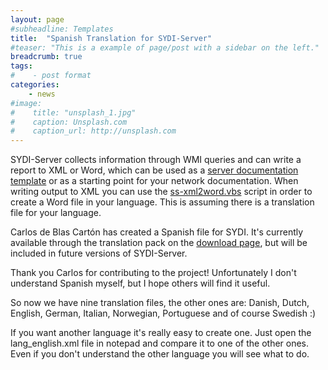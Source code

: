 ```yaml
---
layout: page
#subheadline: Templates
title:  "Spanish Translation for SYDI-Server"
#teaser: "This is a example of page/post with a sidebar on the left."
breadcrumb: true
tags:
#    - post format
categories:
    - news
#image:
#    title: "unsplash_1.jpg"
#    caption: Unsplash.com
#    caption_url: http://unsplash.com
---
```

SYDI-Server collects information through WMI queries and can write a report to XML or Word, which can be used as a [server documentation template](http://sydiproject.com/guides/server-documentation-template/) or as a starting point for your network documentation. When writing output to XML you can use the [ss-xml2word.vbs](http://sydiproject.com/tools/ss-xml2word/) script in order to create a Word file in your language. This is assuming there is a translation file for your language.
<!--more-->
Carlos de Blas Cartón has created a Spanish file for SYDI. It's currently available through the translation pack on the [download page](http://sydiproject.com/download/), but will be included in future versions of SYDI-Server.

Thank you Carlos for contributing to the project! Unfortunately I don't understand Spanish myself, but I hope others will find it useful.

So now we have nine translation files, the other ones are: Danish, Dutch, English, German, Italian, Norwegian, Portuguese and of course Swedish :)

If you want another language it's really easy to create one. Just open the lang_english.xml file in notepad and compare it to one of the other ones. Even if you don't understand the other language you will see what to do.
